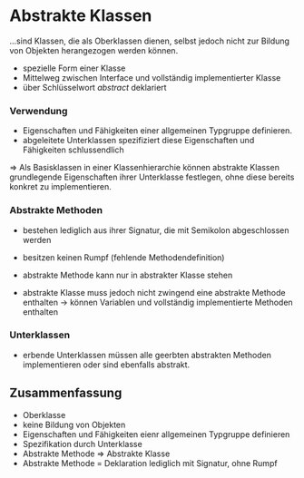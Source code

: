 # Abstrakte Klassen

...sind Klassen, die als Oberklassen dienen, selbst jedoch nicht zur Bildung von
Objekten herangezogen werden können.

- spezielle Form einer Klasse
- Mittelweg zwischen Interface und vollständig implementierter Klasse
- über Schlüsselwort _abstract_ deklariert

### Verwendung
- Eigenschaften und Fähigkeiten einer allgemeinen Typgruppe definieren.
- abgeleitete Unterklassen spezifiziert diese Eigenschaften und Fähigkeiten schlussendlich

=> Als Basisklassen in einer Klassenhierarchie können abstrakte Klassen grundlegende
Eigenschaften ihrer Unterklasse festlegen, ohne diese bereits konkret zu implementieren.

### Abstrakte Methoden
- bestehen lediglich aus ihrer Signatur, die mit Semikolon abgeschlossen werden
- besitzen keinen Rumpf (fehlende Methodendefinition)

- abstrakte Methode kann nur in abstrakter Klasse stehen
- abstrakte Klasse muss jedoch nicht zwingend eine abstrakte Methode enthalten
  -> können Variablen und vollständig implementierte Methoden enthalten

### Unterklassen
- erbende Unterklassen müssen alle geerbten abstrakten Methoden implementieren
oder sind ebenfalls abstrakt.

## Zusammenfassung
- Oberklasse
- keine Bildung von Objekten
- Eigenschaften und Fähigkeiten eienr allgemeinen Typgruppe definieren
- Spezifikation durch Unterklasse
- Abstrakte Methode => Abstrakte Klasse
- Abstrakte Methode = Deklaration lediglich mit Signatur, ohne Rumpf
